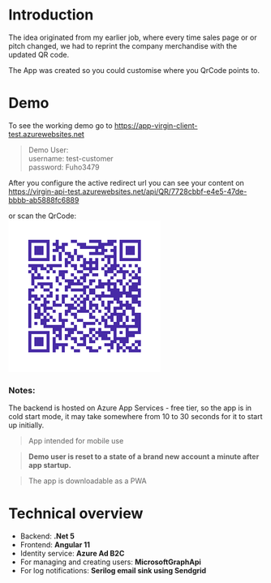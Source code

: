 # Introduction 
The idea originated from my earlier job, where every time sales page or or pitch changed, we had to reprint the company merchandise with the updated QR code.

The App was created so you could customise where you QrCode points to.

# Demo

To see the working demo go to https://app-virgin-client-test.azurewebsites.net

> Demo User:  
> username: test-customer  
> password: Fuho3479

After you configure the active redirect url you can see your content on https://virgin-api-test.azurewebsites.net/api/QR/7728cbbf-e4e5-47de-bbbb-ab5888fc6889

or scan the QrCode:   
![Demo-QrCode](./demo/demo-code.png)

### Notes:
The backend is hosted on Azure App Services - free tier, so the app is in cold start mode, it may take somewhere from 10 to 30 seconds for it to start up initially.

> App intended for mobile use

> **Demo user is reset to a state of a brand new account a minute after app startup.**

> The app is downloadable as a PWA

# Technical overview
- Backend: __.Net 5__
- Frontend: __Angular 11__
- Identity service: __Azure Ad B2C__
- For managing and creating users: __MicrosoftGraphApi__
- For log notifications: __Serilog email sink using Sendgrid__
